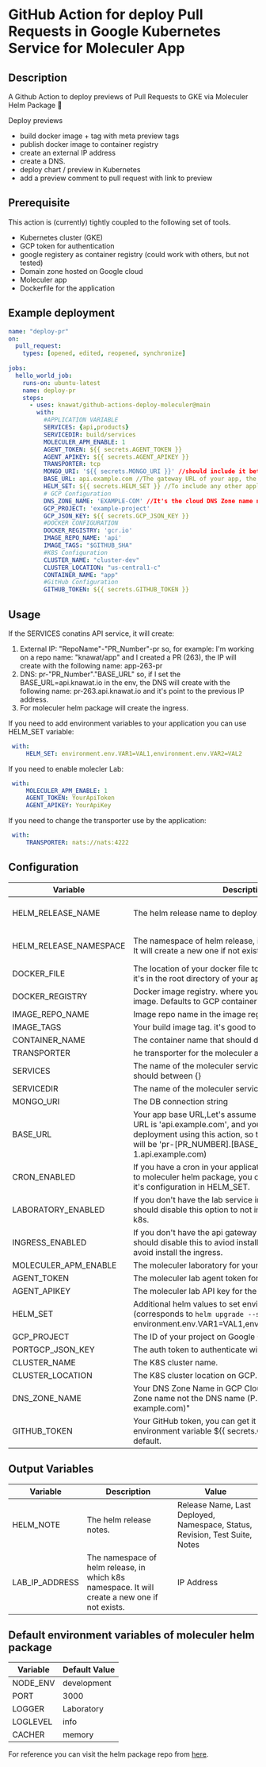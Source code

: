 # GitHub Action for deploy Pull Requests in Google Kubernetes Service for Moleculer App
      
## Description
A Github Action to deploy previews of Pull Requests to GKE via Moleculer Helm Package 🚀

Deploy previews
 - build docker image + tag with meta preview tags
 - publish docker image to container registry
 - create an external IP address
 - create a DNS.
 - deploy chart / preview in Kubernetes
 - add a preview comment to pull request with link to preview

## Prerequisite
This action is (currently) tightly coupled to the following set of tools. 
- Kubernetes cluster (GKE)
- GCP token for authentication
- google registery as container registry (could work with others, but not tested)
- Domain zone hosted on Google cloud
- Moleculer app
- Dockerfile for the application

## Example deployment

```yaml
name: "deploy-pr"
on:
  pull_request:
    types: [opened, edited, reopened, synchronize]
  
jobs:
  hello_world_job:
    runs-on: ubuntu-latest
    name: deploy-pr
    steps:
      - uses: knawat/github-actions-deploy-moleculer@main
        with: 
          #APPLICATION VARIABLE
          SERVICES: {api,products}
          SERVICEDIR: build/services
          MOLECULER_APM_ENABLE: 1
          AGENT_TOKEN: ${{ secrets.AGENT_TOKEN }}
          AGENT_APIKEY: ${{ secrets.AGENT_APIKEY }}
          TRANSPORTER: tcp
          MONGO_URI: '${{ secrets.MONGO_URI }}' //should include it between ''
          BASE_URL: api.example.com //The gateway URL of your app, the deployment PR URL will be 'pr-[PR_NUMBER].[BASE_URL]'
          HELM_SET: ${{ secrets.HELM_SET }} //To include any other application env var (environment.env.VAR1=VAL1)
          # GCP Configuration 
          DNS_ZONE_NAME: 'EXAMPLE-COM' //It's the cloud DNS Zone name not the DNS name (P.S. DNS name is example.com)
          GCP_PROJECT: 'example-project'
          GCP_JSON_KEY: ${{ secrets.GCP_JSON_KEY }}
          #DOCKER CONFIGURATION
          DOCKER_REGISTRY: 'gcr.io'
          IMAGE_REPO_NAME: 'api'
          IMAGE_TAGS: "$GITHUB_SHA" 
          #K8S Configuration
          CLUSTER_NAME: "cluster-dev"
          CLUSTER_LOCATION: "us-central1-c"
          CONTAINER_NAME: "app"
          #GitHub Configuration
          GITHUB_TOKEN: ${{ secrets.GITHUB_TOKEN }}
```

## Usage

If the SERVICES conatins API service, it will create:
1. External IP: "RepoName"-"PR_Number"-pr
    so, for example: I'm working on a repo name: "knawat/app" and I created a PR (263), the IP will create with the following name: app-263-pr
2. DNS: pr-"PR_Number"."BASE_URL"
    so, if I set the BASE_URL=api.knawat.io in the env, the DNS will create with the following name: pr-263.api.knawat.io and it's point to the previous IP address.
3. For moleculer helm package will create the ingress.

If you need to add environment variables to your application you can use HELM_SET variable:

```yaml
 with: 
     HELM_SET: environment.env.VAR1=VAL1,environment.env.VAR2=VAL2
```

If you need to enable molecler Lab:

```yaml
 with: 
     MOLECULER_APM_ENABLE: 1
     AGENT_TOKEN: YourApiToken
     AGENT_APIKEY: YourApiKey
```

If you need to change the transporter use by the application:

```yaml
 with: 
     TRANSPORTER: nats://nats:4222
```

## Configuration 

| Variable 	| Description 	| Default value 	| Required 	|
|---	|---	|---	|---	|
| HELM_RELEASE_NAME 	| The helm release name to deploy. 	| [REPO_NAME]-[PR_Number]-pr  	| NO 	|   
| HELM_RELEASE_NAMESPACE 	| The namespace of helm release, in which k8s namespace. It will create a new one if not exists. 	| [REPO_NAME]-[PR_Number]-pr  	| NO 	| 
| DOCKER_FILE 	| The location of your docker file to build the image, usually it's in the root directory of your application. 	| Dockerfile 	| NO 	|
| DOCKER_REGISTRY 	| Docker image registry. where you want to save your build image. Defaults to GCP container registry 	| gcr.io 	| YES 	|
| IMAGE_REPO_NAME 	| Image repo name in the image registery 	| myImageRepo 	| YES 	|
| IMAGE_TAGS 	| Your build image tag. it's good to use $GITHUB_SHA 	| latest 	| NO 	|
| CONTAINER_NAME 	| The container name that should deploy to the k8s cluster 	| myApp 	| NO 	|
| TRANSPORTER 	| he transporter for the moleculer application 	| tcp 	| NO 	|
| SERVICES 	| The name of the moleculer services you want to deploy, it  should between {} 	| '' 	| NO 	|
| SERVICEDIR 	| The name of the moleculer services directory 	| build/services 	| NO 	|
| MONGO_URI 	| The DB connection string 	| '' 	| YES 	|
| BASE_URL 	| Your app base URL,Let's assume that your app gateway URL is 'api.example.com', and you want to create a PR deployment using this action, so the deployment PR URL will be 'pr-[PR_NUMBER].[BASE_URL]'  (pr-1.api.example.com) | api.example.com	| YES 	|
| CRON_ENABLED 	| If you have a cron in your application and you want to add it to moleculer helm package, you can enable it here and add it's configuration in HELM_SET. 	| false 	| NO 	|
| LABORATORY_ENABLED 	| If you don't have the lab service installed in your app, you should disable this option to not installing the lab service in k8s. 	| true 	| NO 	|
| INGRESS_ENABLED 	| If you don't have the api gateway service in your app, you should disable this to aviod install the api service in k8s and avoid install the ingress. 	|  true	| NO 	|
| MOLECULER_APM_ENABLE 	| The moleculer laboratory for your application. 	| 0 	| NO 	|
| AGENT_TOKEN 	| The moleculer lab agent token for the moleculer laboratory. 	| someSecret 	| NO 	|
| AGENT_APIKEY 	| The moleculer lab API key for the moleculer laboratory 	| someSecret 	| NO 	|
| HELM_SET 	| Additional helm values to set environment variables (corresponds to `helm upgrade --set`). Should have format environment.env.VAR1=VAL1,environment.env.VAR2=VAL2. 	|  	| NO 	|
| GCP_PROJECT 	| The ID of your project on Google Cloud. 	| example-project 	| YES 	|
| PORTGCP_JSON_KEY 	| The auth token to authenticate with your GCloud Project. 	|  	| YES 	|
| CLUSTER_NAME 	| The K8S cluster name. 	| example-cluster 	| YES 	|
| CLUSTER_LOCATION 	| The K8S cluster location on GCP. 	| us-central-01 	| YES 	|
| DNS_ZONE_NAME 	| Your DNS Zone Name in GCP Cloud DNS,It's the cloud DNS Zone name not the DNS name (P.S. DNS name is example.com)" 	| xample-com 	| YES 	|
| GITHUB_TOKEN 	| Your GitHub token, you can get it from this GitHub environment variable ${{ secrets.GITHUB_TOKEN }} by default. 	|  	| YES 	|

## Output Variables 

| Variable 	| Description 	| Value 	|
|---	|---	|---	|
| HELM_NOTE 	| The helm release notes. 	| Release Name, Last Deployed, Namespace, Status, Revision, Test Suite, Notes 	|
| LAB_IP_ADDRESS 	| The namespace of helm release, in which k8s namespace. It will create a new one if not exists. 	| IP Address 	|

## Default environment variables of moleculer helm package

| Variable 	| Default Value 	|
|---	|---	|
| NODE_ENV 	| development 	|
| PORT 	| 3000 	|
| LOGGER 	| Laboratory 	|
| LOGLEVEL 	| info 	|
| CACHER 	| memory 	|

For reference you can visit the helm package repo from [here](https://github.com/Knawat/helm-charts).
